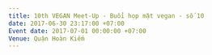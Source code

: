 ```yaml
---
title: 10th VEGAN Meet-Up - Buổi họp mặt vegan - số 10
date: 2017-06-30 23:17:00 +07:00
Event date: 2017-07-01 00:00:00 +07:00
Venue: Quận Hoàn Kiếm
---
```


